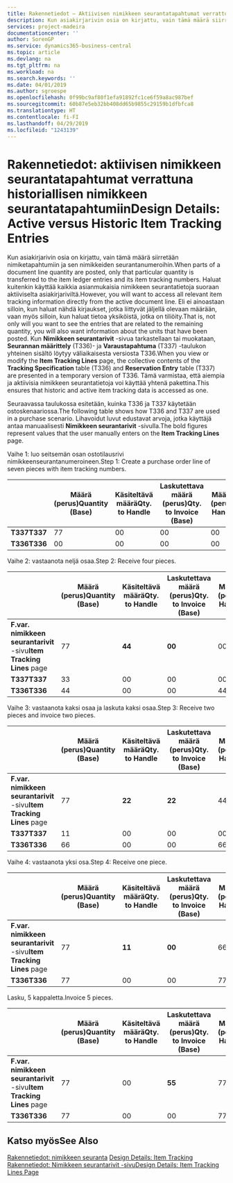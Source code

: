 ```yaml
---
title: Rakennetiedot – Aktiivisen nimikkeen seurantatapahtumat verrattuna historiallisen nimikkeen seurantatapahtumiin | Microsoft Docs
description: Kun asiakirjarivin osia on kirjattu, vain tämä määrä siirretään nimiketapahtumiin ja sen nimikkeiden seurantanumeroihin. Haluat kuitenkin käyttää kaikkia asianmukaisia nimikkeen seurantatietoja suoraan aktiiviselta asiakirjariviltä. Eli ei ainoastaan silloin, kun haluat nähdä kirjaukset, jotka liittyvät jäljellä olevaan määrään, vaan myös silloin, kun haluat tietoa yksiköistä, jotka on tiliöity. Kun **Nimikkeen seurantarivit** -sivua tarkastellaan tai muokataan, **Seurannan määrittely** (T336)- ja **Varaustapahtuma** (T337) -taulukon yhteinen sisältö löytyy väliaikaisesta versiosta T336. Tämä varmistaa, että aiempia ja aktiivisia nimikkeen seurantatietoja voi käyttää yhtenä pakettina.
services: project-madeira
documentationcenter: ''
author: SorenGP
ms.service: dynamics365-business-central
ms.topic: article
ms.devlang: na
ms.tgt_pltfrm: na
ms.workload: na
ms.search.keywords: ''
ms.date: 04/01/2019
ms.author: sgroespe
ms.openlocfilehash: 0f99bc9af80f1efa91892fc1ce6f59a8ac987bef
ms.sourcegitcommit: 60b87e5eb32bb408dd65b9855c29159b1dfbfca8
ms.translationtype: HT
ms.contentlocale: fi-FI
ms.lasthandoff: 04/29/2019
ms.locfileid: "1243139"
---
```

# <a name="design-details-active-versus-historic-item-tracking-entries"></a><span data-ttu-id="7b2d7-107">Rakennetiedot: aktiivisen nimikkeen seurantatapahtumat verrattuna historiallisen nimikkeen seurantatapahtumiin</span><span class="sxs-lookup"><span data-stu-id="7b2d7-107">Design Details: Active versus Historic Item Tracking Entries</span></span>
<span data-ttu-id="7b2d7-108">Kun asiakirjarivin osia on kirjattu, vain tämä määrä siirretään nimiketapahtumiin ja sen nimikkeiden seurantanumeroihin.</span><span class="sxs-lookup"><span data-stu-id="7b2d7-108">When parts of a document line quantity are posted, only that particular quantity is transferred to the item ledger entries and its item tracking numbers.</span></span> <span data-ttu-id="7b2d7-109">Haluat kuitenkin käyttää kaikkia asianmukaisia nimikkeen seurantatietoja suoraan aktiiviselta asiakirjariviltä.</span><span class="sxs-lookup"><span data-stu-id="7b2d7-109">However, you will want to access all relevant item tracking information directly from the active document line.</span></span> <span data-ttu-id="7b2d7-110">Eli ei ainoastaan silloin, kun haluat nähdä kirjaukset, jotka liittyvät jäljellä olevaan määrään, vaan myös silloin, kun haluat tietoa yksiköistä, jotka on tiliöity.</span><span class="sxs-lookup"><span data-stu-id="7b2d7-110">That is, not only will you want to see the entries that are related to the remaining quantity, you will also want information about the units that have been posted.</span></span> <span data-ttu-id="7b2d7-111">Kun **Nimikkeen seurantarivit** -sivua tarkastellaan tai muokataan, **Seurannan määrittely** (T336)- ja **Varaustapahtuma** (T337) -taulukon yhteinen sisältö löytyy väliaikaisesta versiosta T336.</span><span class="sxs-lookup"><span data-stu-id="7b2d7-111">When you view or modify the **Item Tracking Lines** page, the collective contents of the **Tracking Specification** table (T336) and **Reservation Entry** table (T337) are presented in a temporary version of T336.</span></span> <span data-ttu-id="7b2d7-112">Tämä varmistaa, että aiempia ja aktiivisia nimikkeen seurantatietoja voi käyttää yhtenä pakettina.</span><span class="sxs-lookup"><span data-stu-id="7b2d7-112">This ensures that historic and active item tracking data is accessed as one.</span></span>  

 <span data-ttu-id="7b2d7-113">Seuraavassa taulukossa esitetään, kuinka T336 ja T337 käytetään ostoskenaariossa.</span><span class="sxs-lookup"><span data-stu-id="7b2d7-113">The following table shows how T336 and T337 are used in a purchase scenario.</span></span> <span data-ttu-id="7b2d7-114">Lihavoidut luvut edustavat arvoja, jotka käyttäjä antaa manuaalisesti **Nimikkeen seurantarivit** -sivulla.</span><span class="sxs-lookup"><span data-stu-id="7b2d7-114">The bold figures represent values that the user manually enters on the **Item Tracking Lines** page.</span></span>  

 <span data-ttu-id="7b2d7-115">Vaihe 1: luo seitsemän osan ostotilausrivi nimikkeenseurantanumeroineen.</span><span class="sxs-lookup"><span data-stu-id="7b2d7-115">Step 1: Create a purchase order line of seven pieces with item tracking numbers.</span></span>  

||<span data-ttu-id="7b2d7-116">**Määrä (perus)**</span><span class="sxs-lookup"><span data-stu-id="7b2d7-116">**Quantity (Base)**</span></span>|<span data-ttu-id="7b2d7-117">**Käsiteltävä määrä**</span><span class="sxs-lookup"><span data-stu-id="7b2d7-117">**Qty. to Handle**</span></span>|<span data-ttu-id="7b2d7-118">**Laskutettava määrä (perus)**</span><span class="sxs-lookup"><span data-stu-id="7b2d7-118">**Qty. to Invoice (Base)**</span></span>|<span data-ttu-id="7b2d7-119">**Määrä käsitelty (perus)**</span><span class="sxs-lookup"><span data-stu-id="7b2d7-119">**Quantity Handled (Base)**</span></span>|<span data-ttu-id="7b2d7-120">**Määrä laskutettu (perus)**</span><span class="sxs-lookup"><span data-stu-id="7b2d7-120">**Quantity Invoiced (Base)**</span></span>|  
|-|----------------------------------------------|--------------------------------------------|------------------------------------------------------|-------------------------------------------------------|--------------------------------------------------------|  
|<span data-ttu-id="7b2d7-121">**T337**</span><span class="sxs-lookup"><span data-stu-id="7b2d7-121">**T337**</span></span>|<span data-ttu-id="7b2d7-122">7</span><span class="sxs-lookup"><span data-stu-id="7b2d7-122">7</span></span>|<span data-ttu-id="7b2d7-123">0</span><span class="sxs-lookup"><span data-stu-id="7b2d7-123">0</span></span>|<span data-ttu-id="7b2d7-124">0</span><span class="sxs-lookup"><span data-stu-id="7b2d7-124">0</span></span>|<span data-ttu-id="7b2d7-125">0</span><span class="sxs-lookup"><span data-stu-id="7b2d7-125">0</span></span>|<span data-ttu-id="7b2d7-126">0</span><span class="sxs-lookup"><span data-stu-id="7b2d7-126">0</span></span>|  
|<span data-ttu-id="7b2d7-127">**T336**</span><span class="sxs-lookup"><span data-stu-id="7b2d7-127">**T336**</span></span>|<span data-ttu-id="7b2d7-128">0</span><span class="sxs-lookup"><span data-stu-id="7b2d7-128">0</span></span>|<span data-ttu-id="7b2d7-129">0</span><span class="sxs-lookup"><span data-stu-id="7b2d7-129">0</span></span>|<span data-ttu-id="7b2d7-130">0</span><span class="sxs-lookup"><span data-stu-id="7b2d7-130">0</span></span>|<span data-ttu-id="7b2d7-131">0</span><span class="sxs-lookup"><span data-stu-id="7b2d7-131">0</span></span>|<span data-ttu-id="7b2d7-132">0</span><span class="sxs-lookup"><span data-stu-id="7b2d7-132">0</span></span>|  

 <span data-ttu-id="7b2d7-133">Vaihe 2: vastaanota neljä osaa.</span><span class="sxs-lookup"><span data-stu-id="7b2d7-133">Step 2: Receive four pieces.</span></span>  

||<span data-ttu-id="7b2d7-134">**Määrä (perus)**</span><span class="sxs-lookup"><span data-stu-id="7b2d7-134">**Quantity (Base)**</span></span>|<span data-ttu-id="7b2d7-135">**Käsiteltävä määrä**</span><span class="sxs-lookup"><span data-stu-id="7b2d7-135">**Qty. to Handle**</span></span>|<span data-ttu-id="7b2d7-136">**Laskutettava määrä (perus)**</span><span class="sxs-lookup"><span data-stu-id="7b2d7-136">**Qty. to Invoice (Base)**</span></span>|<span data-ttu-id="7b2d7-137">**Määrä käsitelty (perus)**</span><span class="sxs-lookup"><span data-stu-id="7b2d7-137">**Quantity Handled (Base)**</span></span>|<span data-ttu-id="7b2d7-138">**Määrä laskutettu (perus)**</span><span class="sxs-lookup"><span data-stu-id="7b2d7-138">**Quantity Invoiced (Base)**</span></span>|  
|-|----------------------------------------------|--------------------------------------------|------------------------------------------------------|-------------------------------------------------------|--------------------------------------------------------|  
|<span data-ttu-id="7b2d7-139">**F.var. nimikkeen seurantarivit** -sivu</span><span class="sxs-lookup"><span data-stu-id="7b2d7-139">**Item Tracking Lines** page</span></span>|<span data-ttu-id="7b2d7-140">7</span><span class="sxs-lookup"><span data-stu-id="7b2d7-140">7</span></span>|<span data-ttu-id="7b2d7-141">**4**</span><span class="sxs-lookup"><span data-stu-id="7b2d7-141">**4**</span></span>|<span data-ttu-id="7b2d7-142">**0**</span><span class="sxs-lookup"><span data-stu-id="7b2d7-142">**0**</span></span>|<span data-ttu-id="7b2d7-143">0</span><span class="sxs-lookup"><span data-stu-id="7b2d7-143">0</span></span>|<span data-ttu-id="7b2d7-144">0</span><span class="sxs-lookup"><span data-stu-id="7b2d7-144">0</span></span>|  
|<span data-ttu-id="7b2d7-145">**T337**</span><span class="sxs-lookup"><span data-stu-id="7b2d7-145">**T337**</span></span>|<span data-ttu-id="7b2d7-146">3</span><span class="sxs-lookup"><span data-stu-id="7b2d7-146">3</span></span>|<span data-ttu-id="7b2d7-147">0</span><span class="sxs-lookup"><span data-stu-id="7b2d7-147">0</span></span>|<span data-ttu-id="7b2d7-148">0</span><span class="sxs-lookup"><span data-stu-id="7b2d7-148">0</span></span>|<span data-ttu-id="7b2d7-149">0</span><span class="sxs-lookup"><span data-stu-id="7b2d7-149">0</span></span>|<span data-ttu-id="7b2d7-150">0</span><span class="sxs-lookup"><span data-stu-id="7b2d7-150">0</span></span>|  
|<span data-ttu-id="7b2d7-151">**T336**</span><span class="sxs-lookup"><span data-stu-id="7b2d7-151">**T336**</span></span>|<span data-ttu-id="7b2d7-152">4</span><span class="sxs-lookup"><span data-stu-id="7b2d7-152">4</span></span>|<span data-ttu-id="7b2d7-153">0</span><span class="sxs-lookup"><span data-stu-id="7b2d7-153">0</span></span>|<span data-ttu-id="7b2d7-154">0</span><span class="sxs-lookup"><span data-stu-id="7b2d7-154">0</span></span>|<span data-ttu-id="7b2d7-155">4</span><span class="sxs-lookup"><span data-stu-id="7b2d7-155">4</span></span>|<span data-ttu-id="7b2d7-156">0</span><span class="sxs-lookup"><span data-stu-id="7b2d7-156">0</span></span>|  

 <span data-ttu-id="7b2d7-157">Vaihe 3: vastaanota kaksi osaa ja laskuta kaksi osaa.</span><span class="sxs-lookup"><span data-stu-id="7b2d7-157">Step 3: Receive two pieces and invoice two pieces.</span></span>  

||<span data-ttu-id="7b2d7-158">**Määrä (perus)**</span><span class="sxs-lookup"><span data-stu-id="7b2d7-158">**Quantity (Base)**</span></span>|<span data-ttu-id="7b2d7-159">**Käsiteltävä määrä**</span><span class="sxs-lookup"><span data-stu-id="7b2d7-159">**Qty. to Handle**</span></span>|<span data-ttu-id="7b2d7-160">**Laskutettava määrä (perus)**</span><span class="sxs-lookup"><span data-stu-id="7b2d7-160">**Qty. to Invoice (Base)**</span></span>|<span data-ttu-id="7b2d7-161">**Määrä käsitelty (perus)**</span><span class="sxs-lookup"><span data-stu-id="7b2d7-161">**Quantity Handled (Base)**</span></span>|<span data-ttu-id="7b2d7-162">**Määrä laskutettu (perus)**</span><span class="sxs-lookup"><span data-stu-id="7b2d7-162">**Quantity Invoiced (Base)**</span></span>|  
|-|----------------------------------------------|--------------------------------------------|------------------------------------------------------|-------------------------------------------------------|--------------------------------------------------------|  
|<span data-ttu-id="7b2d7-163">**F.var. nimikkeen seurantarivit** -sivu</span><span class="sxs-lookup"><span data-stu-id="7b2d7-163">**Item Tracking Lines** page</span></span>|<span data-ttu-id="7b2d7-164">7</span><span class="sxs-lookup"><span data-stu-id="7b2d7-164">7</span></span>|<span data-ttu-id="7b2d7-165">**2**</span><span class="sxs-lookup"><span data-stu-id="7b2d7-165">**2**</span></span>|<span data-ttu-id="7b2d7-166">**2**</span><span class="sxs-lookup"><span data-stu-id="7b2d7-166">**2**</span></span>|<span data-ttu-id="7b2d7-167">4</span><span class="sxs-lookup"><span data-stu-id="7b2d7-167">4</span></span>|<span data-ttu-id="7b2d7-168">0</span><span class="sxs-lookup"><span data-stu-id="7b2d7-168">0</span></span>|  
|<span data-ttu-id="7b2d7-169">**T337**</span><span class="sxs-lookup"><span data-stu-id="7b2d7-169">**T337**</span></span>|<span data-ttu-id="7b2d7-170">1</span><span class="sxs-lookup"><span data-stu-id="7b2d7-170">1</span></span>|<span data-ttu-id="7b2d7-171">0</span><span class="sxs-lookup"><span data-stu-id="7b2d7-171">0</span></span>|<span data-ttu-id="7b2d7-172">0</span><span class="sxs-lookup"><span data-stu-id="7b2d7-172">0</span></span>|<span data-ttu-id="7b2d7-173">0</span><span class="sxs-lookup"><span data-stu-id="7b2d7-173">0</span></span>|<span data-ttu-id="7b2d7-174">0</span><span class="sxs-lookup"><span data-stu-id="7b2d7-174">0</span></span>|  
|<span data-ttu-id="7b2d7-175">**T336**</span><span class="sxs-lookup"><span data-stu-id="7b2d7-175">**T336**</span></span>|<span data-ttu-id="7b2d7-176">6</span><span class="sxs-lookup"><span data-stu-id="7b2d7-176">6</span></span>|<span data-ttu-id="7b2d7-177">0</span><span class="sxs-lookup"><span data-stu-id="7b2d7-177">0</span></span>|<span data-ttu-id="7b2d7-178">0</span><span class="sxs-lookup"><span data-stu-id="7b2d7-178">0</span></span>|<span data-ttu-id="7b2d7-179">6</span><span class="sxs-lookup"><span data-stu-id="7b2d7-179">6</span></span>|<span data-ttu-id="7b2d7-180">2</span><span class="sxs-lookup"><span data-stu-id="7b2d7-180">2</span></span>|  

 <span data-ttu-id="7b2d7-181">Vaihe 4: vastaanota yksi osa.</span><span class="sxs-lookup"><span data-stu-id="7b2d7-181">Step 4: Receive one piece.</span></span>  

||<span data-ttu-id="7b2d7-182">**Määrä (perus)**</span><span class="sxs-lookup"><span data-stu-id="7b2d7-182">**Quantity (Base)**</span></span>|<span data-ttu-id="7b2d7-183">**Käsiteltävä määrä**</span><span class="sxs-lookup"><span data-stu-id="7b2d7-183">**Qty. to Handle**</span></span>|<span data-ttu-id="7b2d7-184">**Laskutettava määrä (perus)**</span><span class="sxs-lookup"><span data-stu-id="7b2d7-184">**Qty. to Invoice (Base)**</span></span>|<span data-ttu-id="7b2d7-185">**Määrä käsitelty (perus)**</span><span class="sxs-lookup"><span data-stu-id="7b2d7-185">**Quantity Handled (Base)**</span></span>|<span data-ttu-id="7b2d7-186">**Määrä laskutettu (perus)**</span><span class="sxs-lookup"><span data-stu-id="7b2d7-186">**Quantity Invoiced (Base)**</span></span>|  
|-|----------------------------------------------|--------------------------------------------|------------------------------------------------------|-------------------------------------------------------|--------------------------------------------------------|  
|<span data-ttu-id="7b2d7-187">**F.var. nimikkeen seurantarivit** -sivu</span><span class="sxs-lookup"><span data-stu-id="7b2d7-187">**Item Tracking Lines** page</span></span>|<span data-ttu-id="7b2d7-188">7</span><span class="sxs-lookup"><span data-stu-id="7b2d7-188">7</span></span>|<span data-ttu-id="7b2d7-189">**1**</span><span class="sxs-lookup"><span data-stu-id="7b2d7-189">**1**</span></span>|<span data-ttu-id="7b2d7-190">**0**</span><span class="sxs-lookup"><span data-stu-id="7b2d7-190">**0**</span></span>|<span data-ttu-id="7b2d7-191">6</span><span class="sxs-lookup"><span data-stu-id="7b2d7-191">6</span></span>|<span data-ttu-id="7b2d7-192">2</span><span class="sxs-lookup"><span data-stu-id="7b2d7-192">2</span></span>|  
|<span data-ttu-id="7b2d7-193">**T336**</span><span class="sxs-lookup"><span data-stu-id="7b2d7-193">**T336**</span></span>|<span data-ttu-id="7b2d7-194">7</span><span class="sxs-lookup"><span data-stu-id="7b2d7-194">7</span></span>|<span data-ttu-id="7b2d7-195">0</span><span class="sxs-lookup"><span data-stu-id="7b2d7-195">0</span></span>|<span data-ttu-id="7b2d7-196">0</span><span class="sxs-lookup"><span data-stu-id="7b2d7-196">0</span></span>|<span data-ttu-id="7b2d7-197">7</span><span class="sxs-lookup"><span data-stu-id="7b2d7-197">7</span></span>|<span data-ttu-id="7b2d7-198">2</span><span class="sxs-lookup"><span data-stu-id="7b2d7-198">2</span></span>|  

 <span data-ttu-id="7b2d7-199">Lasku, 5 kappaletta.</span><span class="sxs-lookup"><span data-stu-id="7b2d7-199">Invoice 5 pieces.</span></span>  

||<span data-ttu-id="7b2d7-200">**Määrä (perus)**</span><span class="sxs-lookup"><span data-stu-id="7b2d7-200">**Quantity (Base)**</span></span>|<span data-ttu-id="7b2d7-201">**Käsiteltävä määrä**</span><span class="sxs-lookup"><span data-stu-id="7b2d7-201">**Qty. to Handle**</span></span>|<span data-ttu-id="7b2d7-202">**Laskutettava määrä (perus)**</span><span class="sxs-lookup"><span data-stu-id="7b2d7-202">**Qty. to Invoice (Base)**</span></span>|<span data-ttu-id="7b2d7-203">**Määrä käsitelty (perus)**</span><span class="sxs-lookup"><span data-stu-id="7b2d7-203">**Quantity Handled (Base)**</span></span>|<span data-ttu-id="7b2d7-204">**Määrä laskutettu (perus)**</span><span class="sxs-lookup"><span data-stu-id="7b2d7-204">**Quantity Invoiced (Base)**</span></span>|  
|-|----------------------------------------------|--------------------------------------------|------------------------------------------------------|-------------------------------------------------------|--------------------------------------------------------|  
|<span data-ttu-id="7b2d7-205">**F.var. nimikkeen seurantarivit** -sivu</span><span class="sxs-lookup"><span data-stu-id="7b2d7-205">**Item Tracking Lines** page</span></span>|<span data-ttu-id="7b2d7-206">7</span><span class="sxs-lookup"><span data-stu-id="7b2d7-206">7</span></span>|<span data-ttu-id="7b2d7-207">0</span><span class="sxs-lookup"><span data-stu-id="7b2d7-207">0</span></span>|<span data-ttu-id="7b2d7-208">**5**</span><span class="sxs-lookup"><span data-stu-id="7b2d7-208">**5**</span></span>|<span data-ttu-id="7b2d7-209">7</span><span class="sxs-lookup"><span data-stu-id="7b2d7-209">7</span></span>|<span data-ttu-id="7b2d7-210">2</span><span class="sxs-lookup"><span data-stu-id="7b2d7-210">2</span></span>|  
|<span data-ttu-id="7b2d7-211">**T336**</span><span class="sxs-lookup"><span data-stu-id="7b2d7-211">**T336**</span></span>|<span data-ttu-id="7b2d7-212">7</span><span class="sxs-lookup"><span data-stu-id="7b2d7-212">7</span></span>|<span data-ttu-id="7b2d7-213">0</span><span class="sxs-lookup"><span data-stu-id="7b2d7-213">0</span></span>|<span data-ttu-id="7b2d7-214">0</span><span class="sxs-lookup"><span data-stu-id="7b2d7-214">0</span></span>|<span data-ttu-id="7b2d7-215">7</span><span class="sxs-lookup"><span data-stu-id="7b2d7-215">7</span></span>|<span data-ttu-id="7b2d7-216">7</span><span class="sxs-lookup"><span data-stu-id="7b2d7-216">7</span></span>|  

## <a name="see-also"></a><span data-ttu-id="7b2d7-217">Katso myös</span><span class="sxs-lookup"><span data-stu-id="7b2d7-217">See Also</span></span>  
 <span data-ttu-id="7b2d7-218">[Rakennetiedot: nimikkeen seuranta](design-details-item-tracking.md) </span><span class="sxs-lookup"><span data-stu-id="7b2d7-218">[Design Details: Item Tracking](design-details-item-tracking.md) </span></span>  
 [<span data-ttu-id="7b2d7-219">Rakennetiedot: Nimikkeen seurantarivit -sivu</span><span class="sxs-lookup"><span data-stu-id="7b2d7-219">Design Details: Item Tracking Lines Page</span></span>](design-details-item-tracking-lines-window.md)

